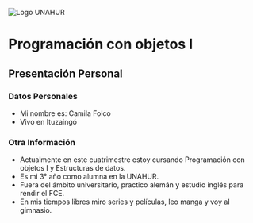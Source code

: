 ![Logo UNAHUR](./UNAHUR.png)

# Programación con objetos I
## Presentación Personal

### Datos Personales
- Mi nombre es: Camila Folco
- Vivo en Ituzaingó


### Otra Información
- Actualmente en este cuatrimestre estoy cursando Programación con objetos I y Estructuras de datos.
- Es mi 3° año como alumna en la UNAHUR.
- Fuera del ámbito universitario, practico alemán y estudio inglés para rendir el FCE.
- En mis tiempos libres miro series y películas, leo manga y voy al gimnasio.
